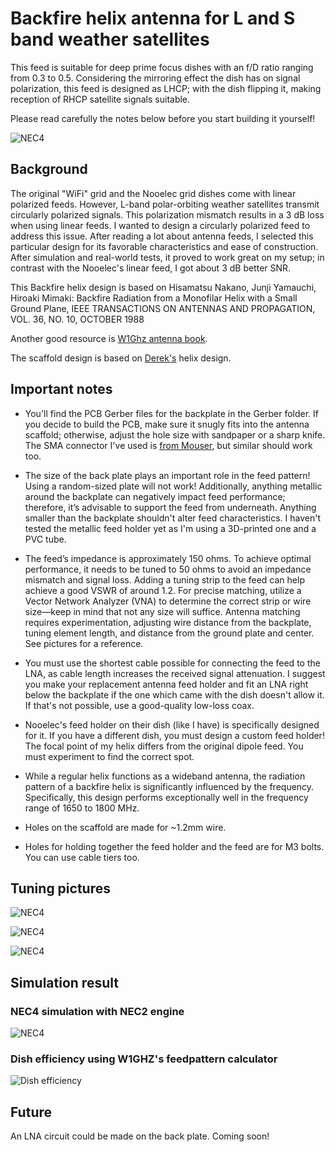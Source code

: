 # Backfire helix antenna for L and S band weather satellites

This feed is suitable for deep prime focus dishes with an f/D ratio ranging from 0.3 to 0.5. Considering the mirroring effect the dish has on signal polarization, this feed is designed as LHCP; with the dish flipping it, making reception of RHCP satellite signals suitable.

Please read carefully the notes below before you start building it yourself!

![NEC4](pictures/feed_assembled.jpg)


## Background

The original "WiFi" grid and the Nooelec grid dishes come with linear polarized feeds. However, L-band polar-orbiting weather satellites transmit circularly polarized signals.  This polarization mismatch results in a 3 dB loss when using linear feeds. I wanted to design a circularly polarized feed to address this issue. After reading a lot about antenna feeds, I selected this particular design for its favorable characteristics and ease of construction. After simulation and real-world tests, it proved to work great on my setup; in contrast with the Nooelec's linear feed, I got about 3 dB better SNR.

This Backfire helix design is based on Hisamatsu Nakano, Junji Yamauchi, Hiroaki Mimaki: Backfire Radiation from a Monofilar Helix with a Small Ground Plane, IEEE TRANSACTIONS ON ANTENNAS AND PROPAGATION, VOL. 36, NO. 10, OCTOBER 1988

Another good resource is [W1Ghz antenna book](http://www.w1ghz.org/antbook/contents.htm).

The scaffold design is based on [Derek's](https://twitter.com/dereksgc) helix design.

## Important notes

- You'll find the PCB Gerber files for the backplate in the Gerber folder. If you decide to build the PCB, make sure it snugly fits into the antenna scaffold; otherwise, adjust the hole size with sandpaper or a sharp knife. The SMA connector I've used is [from Mouser](https://eu.mouser.com/ProductDetail/712-CONSMA001-C-G), but similar should work too.

- The size of the back plate plays an important role in the feed pattern! Using a random-sized plate will not work! Additionally, anything metallic around the backplate can negatively impact feed performance; therefore, it’s advisable to support the feed from underneath. Anything smaller than the backplate shouldn't alter feed characteristics. I haven't tested the metallic feed holder yet as I'm using a 3D-printed one and a PVC tube.

- The feed’s impedance is approximately 150 ohms. To achieve optimal performance, it needs to be tuned to 50 ohms to avoid an impedance mismatch and signal loss. Adding a tuning strip to the feed can help achieve a good VSWR of around 1.2. For precise matching, utilize a Vector Network Analyzer (VNA) to determine the correct strip or wire size—keep in mind that not any size will suffice. Antenna matching requires experimentation, adjusting wire distance from the backplate, tuning element length, and distance from the ground plate and center. See pictures for a reference.

- You must use the shortest cable possible for connecting the feed to the LNA, as cable length increases the received signal attenuation. I suggest you make your replacement antenna feed holder and fit an LNA right below the backplate if the one which came with the dish doesn't allow it. If that's not possible, use a good-quality low-loss coax.

- Nooelec's feed holder on their dish (like I have) is specifically designed for it. If you have a different dish, you must design a custom feed holder! The focal point of my helix differs from the original dipole feed. You must experiment to find the correct spot.

- While a regular helix functions as a wideband antenna, the radiation pattern of a backfire helix is significantly influenced by the frequency. Specifically, this design performs exceptionally well in the frequency range of 1650 to 1800 MHz.

- Holes on the scaffold are made for ~1.2mm wire.

- Holes for holding together the feed holder and the feed are for M3 bolts. You can use cable tiers too.

## Tuning pictures

![NEC4](pictures/tune1.jpg)

![NEC4](pictures/tune2.jpg)

![NEC4](pictures/vswr.jpg)

## Simulation result

### NEC4 simulation with NEC2 engine 

![NEC4](pictures/simulation.png)

### Dish efficiency using W1GHZ's feedpattern calculator

![Dish efficiency](pictures/feedpattern.png)

## Future

An LNA circuit could be made on the back plate. Coming soon!
